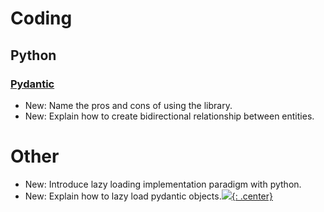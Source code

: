 # Coding

## Python

### [Pydantic](pydantic.md)

* New: Name the pros and cons of using the library.
* New: Explain how to create bidirectional relationship between entities.

# Other

* New: Introduce lazy loading implementation paradigm with python.
* New: Explain how to lazy load pydantic objects.[![](not-by-ai.svg){: .center}](https://notbyai.fyi)
